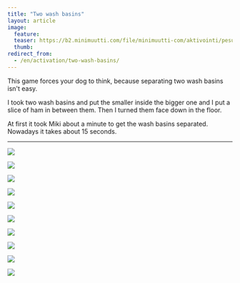 ```yaml
---
title: "Two wash basins"
layout: article
image:
  feature:
  teaser: https://b2.minimuutti.com/file/minimuutti-com/aktivointi/pesuvadit-paallekkain/DS07837-245px (2).jpg
  thumb:
redirect_from:
  - /en/activation/two-wash-basins/
---
```


This game forces your dog to think, because separating two wash basins isn't easy.

I took two wash basins and put the smaller inside the bigger one and I put a slice of ham in between them. Then I turned them face down in the floor.

At first it took Miki about a minute to get the wash basins separated. Nowadays it takes about 15 seconds.

---

![](https://b2.minimuutti.com/file/minimuutti-com/aktivointi/pesuvadit-paallekkain/DSC32401-800px.jpg)

![](https://b2.minimuutti.com/file/minimuutti-com/aktivointi/pesuvadit-paallekkain/DS07870-800px.jpg)

![](https://b2.minimuutti.com/file/minimuutti-com/aktivointi/pesuvadit-paallekkain/DS07778-800px.jpg)

![](https://b2.minimuutti.com/file/minimuutti-com/aktivointi/pesuvadit-paallekkain/DS07799-800px.jpg)

![](https://b2.minimuutti.com/file/minimuutti-com/aktivointi/pesuvadit-paallekkain/DS07812-800px.jpg)

![](https://b2.minimuutti.com/file/minimuutti-com/aktivointi/pesuvadit-paallekkain/DS07837-800px.jpg)

![](https://b2.minimuutti.com/file/minimuutti-com/aktivointi/pesuvadit-paallekkain/DS07840-800px.jpg)

![](https://b2.minimuutti.com/file/minimuutti-com/aktivointi/pesuvadit-paallekkain/DS07849-800px.jpg)

![](https://b2.minimuutti.com/file/minimuutti-com/aktivointi/pesuvadit-paallekkain/DSC32465-800px.jpg)

![](https://b2.minimuutti.com/file/minimuutti-com/aktivointi/pesuvadit-paallekkain/DSC32466-800px.jpg)
